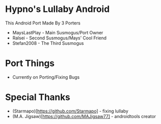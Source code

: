 # Hypno's Lullaby Android

This Android Port Made By 3 Porters
- MaysLastPlay - Main Susmogus/Port Owner
- Ralsei - Second Susmogus/Mays' Cool Friend
- Stefan2008 - The Third Susmogus
# Port Things
- Currently on Porting/Fixing Bugs
# Special Thanks
- (Starmapo)[https://github.com/Starmapo] - fixing lullaby
- (M.A. Jigsaw)[https://github.com/MAJigsaw77] - androidtools creator
